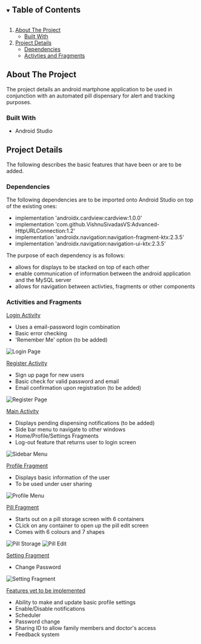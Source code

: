<!-- TABLE OF CONTENTS -->
<details open="open">
  <summary><h2 style="display: inline-block">Table of Contents</h2></summary>
  <ol>
    <li>
      <a href="#about-the-project">About The Project</a>
      <ul>
        <li><a href="#built-with">Built With</a></li>
      </ul>
    </li>
    <li>
      <a href="#project-details">Project Details</a>
      <ul>
        <li><a href="#dependencies">Dependencies</a></li>
        <li><a href="#activties-and-fragments">Activties and Fragments</a></li>
      </ul>
    </li>
  </ol>
</details>



<!-- ABOUT THE PROJECT -->
## About The Project

The project details an android martphone application to be used in conjunction with an automated pill dispensary for alert and tracking purposes.


### Built With

* Android Studio


<!-- CODE DETAILS -->
## Project Details

The following describes the basic features that have been or are to be added.

### Dependencies

The following dependencies are to be imported onto Android Studio on top of the existing ones:
* implementation 'androidx.cardview:cardview:1.0.0'
* implementation 'com.github.VishnuSivadasVS:Advanced-HttpURLConnection:1.2'
* implementation 'androidx.navigation:navigation-fragment-ktx:2.3.5'
* implementation 'androidx.navigation:navigation-ui-ktx:2.3.5'

The purpose of each dependency is as follows:
* allows for displays to be stacked on top of each other
* enable communication of information between the android application and the MySQL server
* allows for navigation between activties, fragments or other components


### Activities and Fragments

<u>Login Activity</u>
* Uses a email-password login combination
* Basic error checking
* 'Remember Me' option (to be added)

![Login Page](https://user-images.githubusercontent.com/65007534/120193486-137b8880-c24f-11eb-942e-15e22a54df0a.png)

<u>Register Activity</u>
* Sign up page for new users
* Basic check for valid password and email
* Email confirmation upon registration (to be added)

![Register Page](https://user-images.githubusercontent.com/65007534/120193575-2c843980-c24f-11eb-9c95-cbd5371b8f04.png)

<u>Main Activity</u>
* Displays pending dispensing notifications (to be added)
* Side bar menu to navigate to other windows
* Home/Profile/Settings Fragments
* Log-out feature that returns user to login screen

![Sidebar Menu](https://user-images.githubusercontent.com/65007534/123634630-45333f80-d84d-11eb-989f-8875dcdd1ba9.png)

<u>Profile Fragment</u>
* Displays basic information of the user
* To be used under user sharing

![Profile Menu](https://user-images.githubusercontent.com/65007534/123635997-eb337980-d84e-11eb-98d3-abd226a4dd1e.png)

<u>Pill Fragment</u>
* Starts out on a pill storage screen with 6 containers
* CLick on any container to open up the pill edit screen
* Comes with 6 colours and 7 shapes

![Pill Storage](https://user-images.githubusercontent.com/65007534/123635052-c25eb480-d84d-11eb-8eaa-12848cbd61ac.png)
![Pill Edit](https://user-images.githubusercontent.com/65007534/123635105-d9050b80-d84d-11eb-8cc9-7f5ec4d32e03.png)

<u>Setting Fragment</u>
* Change Password

![Setting Fragment](https://user-images.githubusercontent.com/65007534/123635608-72342200-d84e-11eb-855a-4d573cf818f3.png)


<u>Features yet to be implemented</u>
* Ability to make and update basic profile settings
* Enable/Disable notifications
* Scheduler
* Password change
* Sharing ID to allow family members and doctor's access
* Feedback system
